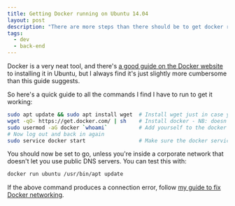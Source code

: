 ```yaml
---
title: Getting Docker running on Ubuntu 14.04
layout: post
description: "There are more steps than there should be to get docker running on ubuntu 14.04. I outline them here."
tags:
  - dev
  - back-end
---
```


Docker is a very neat tool, and there's [a good guide on the Docker website](https://docs.docker.com/installation/ubuntulinux/#installing-docker-on-ubuntu) to installing it in Ubuntu, but I always find it's just slightly more cumbersome than this guide suggests.

So here's a quick guide to all the commands I find I have to run to get it working:

``` bash
sudo apt update && sudo apt install wget  # Install wget just in case you don't have it
wget -qO- https://get.docker.com/ | sh    # Install docker - NB: doesn't actually start the docker service
sudo usermod -aG docker `whoami`          # Add yourself to the docker group
# Now log out and back in again
sudo service docker start                 # Make sure the docker service is running
```

You should now be set to go, unless you're inside a corporate network that doesn't let you use public DNS servers. You can test this with:

``` bash
docker run ubuntu /usr/bin/apt update
```

If the above command produces a connection error, follow [my guide to fix Docker networking](/2016/06/23/fix-docker-networking-dns/).
